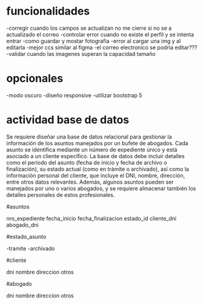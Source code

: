 # funcionalidades

-corregir cuando los campos se actualizan no me cierre si no se a actualizado el correo
-controlar error cuando no existe el perfil y se intenta entrar
-como guardar y mostar fotografia
-error al cargar una img y al editarla
-mejor ccs similar al figma
-el correo electronico se podria editar???
-validar cuando las imagenes superan la capacidad tamaño

# opcionales

-modo oscuro
-diseño responsive
-utilizar bootstrap 5


# actividad base de datos

Se requiere diseñar una base de datos relacional para gestionar la información de los asuntos manejados por un bufete de abogados. Cada asunto se identifica mediante un número de expediente único y está asociado a un cliente específico. La base de datos debe incluir detalles como el período del asunto (fecha de inicio y fecha de archivo o finalización), su estado actual (como en trámite o archivado), así como la información personal del cliente, que incluye el DNI, nombre, dirección, entre otros datos relevantes. Además, algunos asuntos pueden ser manejados por uno o varios abogados, y se requiere almacenar también los detalles personales de estos profesionales.


#asuntos

nro_expediente
fecha_inicio
fecha_finalizacion
estado_id
cliente_dni
abogado_dni


#estado_asunto

-tramite
-archivado


#cliente

dni
nombre
direccion
otros

#abogado

dni
nombre
direccion
otros
